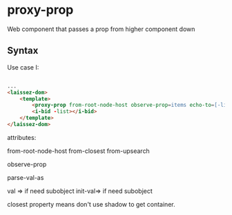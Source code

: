 # proxy-prop
Web component that passes a prop from higher component down

## Syntax

Use case I:

```html

...
<laissez-dom>
    <template>
        <proxy-prop from-root-node-host observe-prop=items echo-to=[-list] ></proxy-prop>
        <i-bid -list></i-bid>
    </template>
</laissez-dom>
```

attributes:

from-root-node-host
from-closest
from-upsearch

observe-prop

parse-val-as

val => if need subobject
init-val=> if need subobject

closest property means don't use shadow to get container.
